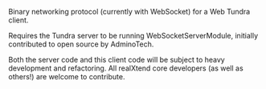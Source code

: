 Binary networking protocol (currently with WebSocket) for a Web Tundra client.

Requires the Tundra server to be running WebSocketServerModule, initially 
contributed to open source by AdminoTech.

Both the server code and this client code will be subject to heavy development
and refactoring. All realXtend core developers (as well as others!) are welcome to
contribute.
